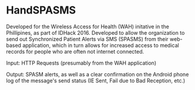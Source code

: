 # HandSPASMS

Developed for the Wireless Access for Health (WAH) initative in the Phillipines,
as part of IDHack 2016. Developed to allow the organization to send out
Synchronized Patient Alerts via SMS (SPASMS) from their web-based application,
which in turn allows for increased access to medical records for people who are
often not internet connected.

Input: HTTP Requests (presumably from the WAH application)

Output: SPASM alerts, as well as a clear confirmation on the Android phone log
of the message's send status (IE Sent, Fail due to Bad Reception, etc.)
